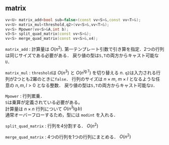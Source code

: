 ## matrix
```C++
vv<U> matrix_add<bool sub=false>(const vv<S>&,const vv<T>&);
vv<U> matrix_mul<threshold,q2>(vv<S>&,vv<T>&);
vv<S> Mpower(vv<S>&A,int b);
v3<S> split_quad_matrix(const vv<S>&);
vv<S> merge_quad_matrix(const vv<S>&,x4);
```

`matrix_add` : 計算量は $O(n^2)$.
第一テンプレート引数で引き算を指定．2つの行列は同じサイズである必要がある．
戻り値の型は`S,T`の両方からキャスト可能な`U`．

`matrix_mul` : `threshold`は $O(n^3)$ と $O(n^{\lg 7})$ を切り替える $n$.
`q2`は入力される行列が2つとも2冪のときに`false`．
行列のサイズは $n\times m,\ m\times l$ となるような任意の $n,m,l>0$ となる整数．
戻り値の型は`S,T`の両方からキャスト可能な`U`．

`Mpower` : 行列累乗．  
	`S`は乗算が定義されている必要がある。  
	計算量は $n\times n$ 行列について $O(n^3\lg b)$  
	通常オーバーフローするため，型には `modint` を入れる．

`split_quad_matrix` : 行列を4分割する． $O(n^2)$

`merge_quad_matrix` : 4つの行列を1つの行列にまとめる． $O(n^2)$